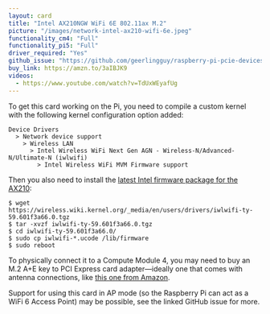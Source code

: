 ```yaml
---
layout: card
title: "Intel AX210NGW WiFi 6E 802.11ax M.2"
picture: "/images/network-intel-ax210-wifi-6e.jpeg"
functionality_cm4: "Full"
functionality_pi5: "Full"
driver_required: "Yes"
github_issue: "https://github.com/geerlingguy/raspberry-pi-pcie-devices/issues/120"
buy_link: https://amzn.to/3aIBJK9
videos:
  - https://www.youtube.com/watch?v=TdUxWEyafUg
---
```

To get this card working on the Pi, you need to compile a custom kernel with the following kernel configuration option added:

```
Device Drivers
  > Network device support
    > Wireless LAN
      > Intel Wireless WiFi Next Gen AGN - Wireless-N/Advanced-N/Ultimate-N (iwlwifi)
        > Intel Wireless WiFi MVM Firmware support
```

Then you also need to install the [latest Intel firmware package for the AX210](https://www.intel.com/content/www/us/en/support/articles/000005511/wireless.html):

```
$ wget https://wireless.wiki.kernel.org/_media/en/users/drivers/iwlwifi-ty-59.601f3a66.0.tgz
$ tar -xvzf iwlwifi-ty-59.601f3a66.0.tgz
$ cd iwlwifi-ty-59.601f3a66.0/
$ sudo cp iwlwifi-*.ucode /lib/firmware
$ sudo reboot
```

To physically connect it to a Compute Module 4, you may need to buy an M.2 A+E key to PCI Express card adapter—ideally one that comes with antenna connections, like [this one from Amazon](https://amzn.to/3UG6OCL).

Support for using this card in AP mode (so the Raspberry Pi can act as a WiFi 6 Access Point) may be possible, see the linked GitHub issue for more.
